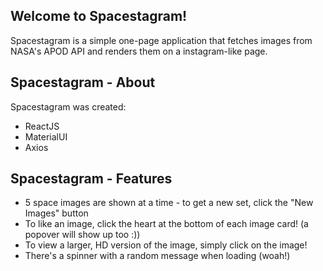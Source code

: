 
## Welcome to Spacestagram!
Spacestagram is a simple one-page application that fetches images from NASA's APOD API and
renders them on a instagram-like page. 

## Spacestagram - About
Spacestagram was created:
- ReactJS
- MaterialUI
- Axios

## Spacestagram - Features
- 5 space images are shown at a time - to get a new set, click the "New Images" button
- To like an image, click the heart at the bottom of each image card! (a popover will show up too :))
- To view a larger, HD version of the image, simply click on the image!
- There's a spinner with a random message when loading (woah!)